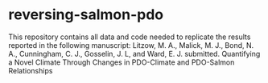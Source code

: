 # reversing-salmon-pdo
This repository contains all data and code needed to replicate the results reported in the following manuscript:  Litzow, M. A., Malick, M. J., Bond, N. A., Cunningham, C. J., Gosselin, J. L, and Ward, E. J. submitted. Quantifying a Novel Climate Through Changes in PDO-Climate and PDO-Salmon Relationships
